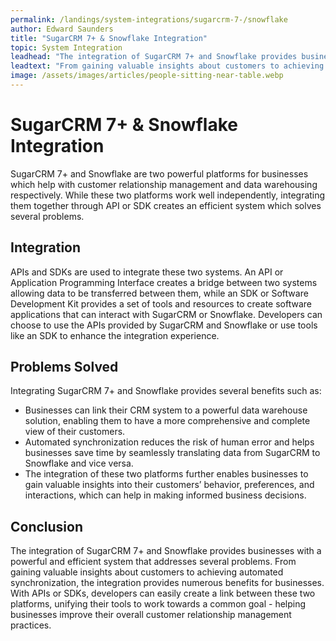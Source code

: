 ```yaml
---
permalink: /landings/system-integrations/sugarcrm-7-/snowflake
author: Edward Saunders
title: "SugarCRM 7+ & Snowflake Integration"
topic: System Integration
leadhead: "The integration of SugarCRM 7+ and Snowflake provides businesses with a powerful and efficient system that addresses several problems"
leadtext: "From gaining valuable insights about customers to achieving automated synchronization, the integration provides numerous benefits for businesses. With APIs or SDKs, developers can easily create a link between these two platforms, unifying their tools to work towards a common goal - helping businesses improve their overall customer relationship management practices."
image: /assets/images/articles/people-sitting-near-table.webp
---
```

<div class="arttext">	<h1>SugarCRM 7+ & Snowflake Integration</h1>
	<p>SugarCRM 7+ and Snowflake are two powerful platforms for businesses which help with customer relationship management and data warehousing respectively. While these two platforms work well independently, integrating them together through API or SDK creates an efficient system which solves several problems.</p>
	<h2>Integration</h2>
	<p>APIs and SDKs are used to integrate these two systems. An API or Application Programming Interface creates a bridge between two systems allowing data to be transferred between them, while an SDK or Software Development Kit provides a set of tools and resources to create software applications that can interact with SugarCRM or Snowflake. Developers can choose to use the APIs provided by SugarCRM and Snowflake or use tools like an SDK to enhance the integration experience.</p>
	<h2>Problems Solved</h2>
	<p>Integrating SugarCRM 7+ and Snowflake provides several benefits such as:</p>
	<ul>
		<li>Businesses can link their CRM system to a powerful data warehouse solution, enabling them to have a more comprehensive and complete view of their customers.</li>
		<li>Automated synchronization reduces the risk of human error and helps businesses save time by seamlessly translating data from SugarCRM to Snowflake and vice versa.</li>
		<li>The integration of these two platforms further enables businesses to gain valuable insights into their customers’ behavior, preferences, and interactions, which can help in making informed business decisions.</li>
	</ul>
	<h2>Conclusion</h2>
	<p>The integration of SugarCRM 7+ and Snowflake provides businesses with a powerful and efficient system that addresses several problems. From gaining valuable insights about customers to achieving automated synchronization, the integration provides numerous benefits for businesses. With APIs or SDKs, developers can easily create a link between these two platforms, unifying their tools to work towards a common goal - helping businesses improve their overall customer relationship management practices.</p>
</div>